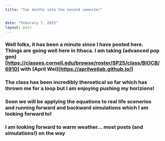 ```yaml
---
title: "Two months into the second semester"


date: "Feburary 7, 2025"
layout: post
---
```


<script src="{{ site.url }}{{ site.baseurl }}/knitr_files/time_flies_files/header-attrs-2.29/header-attrs.js"></script>

<section class="main-content">
<div
id="well-folks-it-has-been-a-minute-since-i-have-posted-here.-things-are-going-well-here-in-ithaca.-i-am-taking-advanced-pop-genhttpsclasses.cornell.edubrowserostersp25classbiocb6910-with-april-weihttpsaprilweilab.github.io"
class="section level3">
<h3>Well folks, it has been a minute since I have posted here. Things
are going well here in Ithaca. I am taking (advanced pop gen)[<a
href="https://classes.cornell.edu/browse/roster/SP25/class/BIOCB/6910"
class="uri">https://classes.cornell.edu/browse/roster/SP25/class/BIOCB/6910</a>]
with (April Wei)[<a href="https://aprilweilab.github.io/"
class="uri">https://aprilweilab.github.io/</a>]</h3>
</div>
<div
id="the-class-has-been-incredibly-theroetical-so-far-which-has-thrown-me-for-a-loop-but-i-am-enjoying-pushing-my-horizions"
class="section level3">
<h3>The class has been incredibly theroetical so far which has thrown me
for a loop but I am enjoying pushing my horizions!</h3>
</div>
<div
id="soon-we-will-be-applying-the-equations-to-real-life-scenerios-and-running-forward-and-backward-simulations-which-i-am-looking-forward-to"
class="section level3">
<h3>Soon we will be applying the equations to real life scenerios and
running forward and backward simulations which I am looking forward
to!</h3>
</div>
<div
id="i-am-looking-forward-to-warm-weather-most-posts-and-simulations-on-the-way"
class="section level3">
<h3>I am looking forward to warm weather… most posts (and simulations!)
on the way</h3>
</div>
</section>
